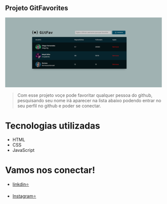 ## Projeto GitFavorites

![preview](./img/preview.png)

> Com esse projeto voçe pode favoritar qualquer pessoa do github, pesquisando seu nome irá aparecer na lista abaixo podendo entrar no seu perfil no github e poder se conectar.

# Tecnologias utilizadas
- HTML
- CSS
- JavaScript

# Vamos nos conectar!
- [linkdin⭐](https://www.linkedin.com/in/romeu-soares-87749a231/)

- [Instagram⭐](http://instagram.com/romeusoaresdesouto)